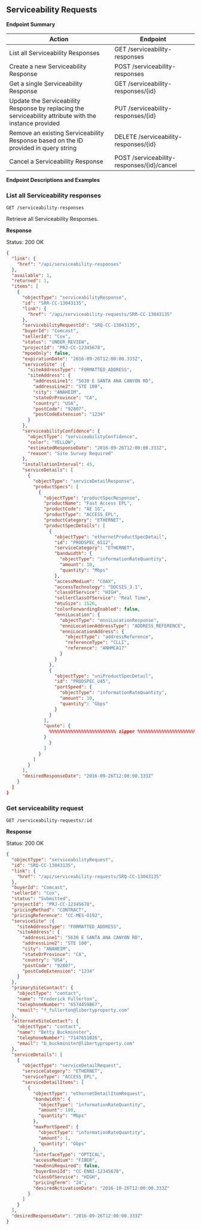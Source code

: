 ## Serviceability Requests

**Endpoint Summary**

| Action | Endpoint |
| ------ | -------- |
| List all Serviceability Responses | GET /serviceability-responses |
| Create a new Serviceability Response | POST /serviceability-responses |
| Get a single Serviceability Response | GET /serviceability-responses/{id} |
| Update the Serviceability Response by replacing the serviceability attribute with the instance provided | PUT /serviceability-responses/{id} |
| Remove an existing Serviceability Response based on the ID provided in query string | DELETE /serviceability-responses/{id} |
| Cancel a Serviceability Response | POST /serviceability-responses/{id}/cancel |

**Endpoint Descriptions and Examples**

### List all Serviceability responses

```
GET /serviceability-responses
```
Retrieve all Serviceability Responses.

**Response**

Status: 200 OK
``` JSON
{
  "link": {
    "href": "/api/serviceability-responses"  
  },
  "available": 1,
  "returned": 1,
  "items": [
    {
      "objectType": "serviceabilityResponse",
      "id": "SRR-CC-13043135",
      "link": {
        "href": "/api/serviceability-requests/SRR-CC-13043135"
      },
      "servicebilityRequestId": "SRQ-CC-13043135",
      "buyerId": "Comcast",
      "sellerId": "Cox",
      "status": "UNDER_REVIEW",
      "projectId": "PRJ-CC-12345678",
      "mpoeOnly": false,
      "expirationDate": "2016-09-26T12:00:00.333Z",
      "serviceSite" :{
        "siteAddressType": "FORMATTED_ADDRESS",
        "siteAddress": {
          "addressLine1": "5630 E SANTA ANA CANYON RD",
          "addressLine2": "STE 100",
          "city": "ANAHEIM",
          "stateOrProvince": "CA",
          "country": "USA",
          "postCode": "92807",
          "postCodeExtension": "1234"
        }
      },
      "serviceabilityConfidence": {
        "objectType": "serviceabilityConfidence",
        "color": "YELLOW",
        "estimatedResponseDate": "2016-09-26T12:00:00.333Z",
        "reason": "Site Survey Required"
      },
      "installationInterval": 45,
      "serviceDetails": [
        {
          "objectType": "serviceDetailResponse",
          "productSpecs": [
            {
              "objectType": "productSpecResponse",
              "productName": "Fast Access EPL",
              "productCode": "AE 1G",
              "productType": "ACCESS_EPL",
              "productCategory": "ETHERNET",
              "productSpecDetails": [
                {
                  "objectType": "ethernetProductSpecDetail",
                  "id": "PRODSPEC_6512",
                  "serviceCategory": "ETHERNET",
                  "bandwidth": {
                    "objectType": "informationRateQuantity",
                    "amount": 10,
                    "quantity": "Mbps"
                  },
                  "accessMedium": "COAX",
                  "accessTechnology": "DOCSIS_3.1",
                  "classOfService": "HIGH",
                  "sellerClassOfService": "Real Time",
                  "mtuSize": 1526,
                  "colorForwardingEnabled": false,
                  "enniLocation": {
                    "objectType": "enniLocationResponse",
                    "enniLocationAddressType": "ADDRESS_REFERENCE",
                    "enniLocationAddress": {
                      "objectType": "addressReference",
                      "referenceType": "CLLI",
                      "reference": "ANHMCA17"
                    }
                  }
                },
                {
                  "objectType": "uniProductSpecDetail",
                  "id": "PRODSPEC_U45",
                  "portSpeed": {
                    "objectType": "informationRateQuantity",
                    "amount": 10,
                    "quantity": "Gbps"
                  }
                }
              ],
              "quote": {
                %%%%%%%%%%%%%%%%%%%%%%%%% zipper %%%%%%%%%%%%%%%%%%%%%%%%%%
              }
                }
              ]
            }
          ]
        }
      ],
      "desiredResponseDate": "2016-09-26T12:00:00.333Z"
    }
  ]
}
```

### Get serviceability request

```
GET /serviceability-requests/:id
```
**Response**

Status: 200 OK
``` JSON
{
  "objectType": "serviceabilityRequest",
  "id": "SRQ-CC-13043135",
  "link": {
    "href": "/api/serviceability-requests/SRQ-CC-13043135"
  },
  "buyerId": "Comcast",
  "sellerId": "Cox",
  "status": "Submitted",
  "projectId": "PRJ-CC-12345678",
  "pricingMethod": "CONTRACT",
  "pricingReference": "CC-MES-0192",
  "serviceSite" :{
    "siteAddressType": "FORMATTED_ADDRESS",
    "siteAddress": {
      "addressLine1": "5630 E SANTA ANA CANYON RD",
      "addressLine2": "STE 100",
      "city": "ANAHEIM",
      "stateOrProvince": "CA",
      "country": "USA",
      "postCode": "92807",
      "postCodeExtension": "1234"
    }
  },
  "primarySiteContact": {
    "objectType": "contact",
    "name": "Frederick Fullerton",
    "telephoneNumber": "6574459867",
    "email": "f_fullerton@libertyproperty.com"
  },
  "alternateSiteContact": {
    "objectType": "contact",
    "name": "Betty Buckminster",
    "telephoneNumber": "7147651026",
    "email": "b_buckminster@libertyproperty.com"
  },
  "serviceDetails": [
    {
      "objectType": "serviceDetailRequest",
      "serviceCategory": "ETHERNET",
      "serviceType": "ACCESS_EPL",
      "serviceDetailItems": [
        {
          "objectType": "ethernetDetailItemRequest",
          "bandwidth": {
            "objectType": "informationRateQuantity",
            "amount": 100,
            "quantity": "Mbps"
          },
          "maxPortSpeed": {
            "objectType": "informationRateQuantity",
            "amount": 1,
            "quantity": "Gbps"
          },
          "interfaceType": "OPTICAL",
          "accessMedium": "FIBER",
          "newEnniRequired": false,
          "buyerEnniId": "CC-ENNI-12345678",
          "classOfService": "HIGH",
          "pricingTerm": "24",
          "desiredActivationDate": "2016-10-26T12:00:00.333Z"
        }
      ]
    }
  ],
  "desiredResponseDate": "2016-09-26T12:00:00.333Z"
}
```